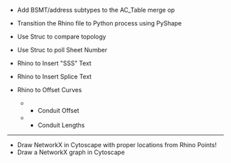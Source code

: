 - Add BSMT/address subtypes to the AC_Table merge op

- Transition the Rhino file to Python process using PyShape

- Use Struc to compare topology
- Use Struc to poll Sheet Number
- Rhino to Insert "SSS" Text
- Rhino to Insert Splice Text
- Rhino to Offset Curves
  - + Conduit Offset
  - + Conduit Lengths

---

- Draw NetworkX in Cytoscape with proper locations from Rhino Points!
- Draw a NetworkX graph in Cytoscape